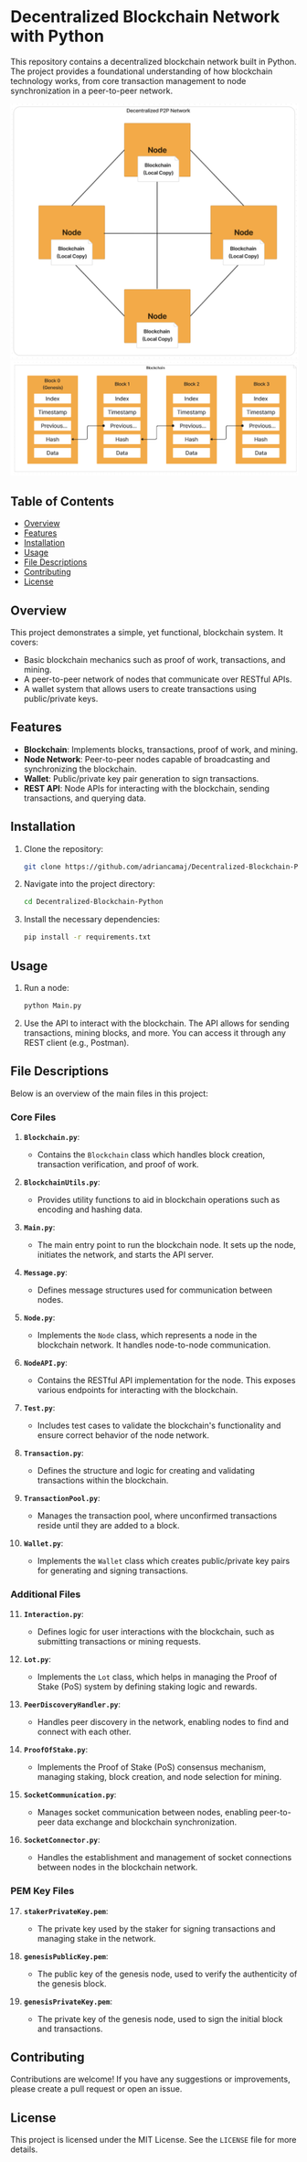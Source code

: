 # Decentralized Blockchain Network with Python

This repository contains a decentralized blockchain network built in Python. The project provides a foundational understanding of how blockchain technology works, from core transaction management to node synchronization in a peer-to-peer network.

![screenshot](Decentralized-P2P-Network-Model.png)
![screenshot](Blockchain-Anatomy-Diagram.png)

## Table of Contents
- [Overview](#overview)
- [Features](#features)
- [Installation](#installation)
- [Usage](#usage)
- [File Descriptions](#file-descriptions)
- [Contributing](#contributing)
- [License](#license)

## Overview
This project demonstrates a simple, yet functional, blockchain system. It covers:
- Basic blockchain mechanics such as proof of work, transactions, and mining.
- A peer-to-peer network of nodes that communicate over RESTful APIs.
- A wallet system that allows users to create transactions using public/private keys.

## Features
- **Blockchain**: Implements blocks, transactions, proof of work, and mining.
- **Node Network**: Peer-to-peer nodes capable of broadcasting and synchronizing the blockchain.
- **Wallet**: Public/private key pair generation to sign transactions.
- **REST API**: Node APIs for interacting with the blockchain, sending transactions, and querying data.

## Installation

1. Clone the repository:
    ```bash
    git clone https://github.com/adriancamaj/Decentralized-Blockchain-Python.git
    ```
2. Navigate into the project directory:
    ```bash
    cd Decentralized-Blockchain-Python
    ```
3. Install the necessary dependencies:
    ```bash
    pip install -r requirements.txt
    ```

## Usage

1. Run a node:
    ```bash
    python Main.py
    ```

2. Use the API to interact with the blockchain. The API allows for sending transactions, mining blocks, and more. You can access it through any REST client (e.g., Postman).

## File Descriptions

Below is an overview of the main files in this project:

### Core Files

1. **`Blockchain.py`**:
    - Contains the `Blockchain` class which handles block creation, transaction verification, and proof of work.

2. **`BlockchainUtils.py`**:
    - Provides utility functions to aid in blockchain operations such as encoding and hashing data.

3. **`Main.py`**:
    - The main entry point to run the blockchain node. It sets up the node, initiates the network, and starts the API server.

4. **`Message.py`**:
    - Defines message structures used for communication between nodes.

5. **`Node.py`**:
    - Implements the `Node` class, which represents a node in the blockchain network. It handles node-to-node communication.

6. **`NodeAPI.py`**:
    - Contains the RESTful API implementation for the node. This exposes various endpoints for interacting with the blockchain.

7. **`Test.py`**:
    - Includes test cases to validate the blockchain's functionality and ensure correct behavior of the node network.

8. **`Transaction.py`**:
    - Defines the structure and logic for creating and validating transactions within the blockchain.

9. **`TransactionPool.py`**:
    - Manages the transaction pool, where unconfirmed transactions reside until they are added to a block.

10. **`Wallet.py`**:
    - Implements the `Wallet` class which creates public/private key pairs for generating and signing transactions.

### Additional Files

11. **`Interaction.py`**:
    - Defines logic for user interactions with the blockchain, such as submitting transactions or mining requests.

12. **`Lot.py`**:
    - Implements the `Lot` class, which helps in managing the Proof of Stake (PoS) system by defining staking logic and rewards.

13. **`PeerDiscoveryHandler.py`**:
    - Handles peer discovery in the network, enabling nodes to find and connect with each other.

14. **`ProofOfStake.py`**:
    - Implements the Proof of Stake (PoS) consensus mechanism, managing staking, block creation, and node selection for mining.

15. **`SocketCommunication.py`**:
    - Manages socket communication between nodes, enabling peer-to-peer data exchange and blockchain synchronization.

16. **`SocketConnector.py`**:
    - Handles the establishment and management of socket connections between nodes in the blockchain network.

### PEM Key Files

17. **`stakerPrivateKey.pem`**:
    - The private key used by the staker for signing transactions and managing stake in the network.

18. **`genesisPublicKey.pem`**:
    - The public key of the genesis node, used to verify the authenticity of the genesis block.

19. **`genesisPrivateKey.pem`**:
    - The private key of the genesis node, used to sign the initial block and transactions.

## Contributing
Contributions are welcome! If you have any suggestions or improvements, please create a pull request or open an issue.

## License
This project is licensed under the MIT License. See the `LICENSE` file for more details.
